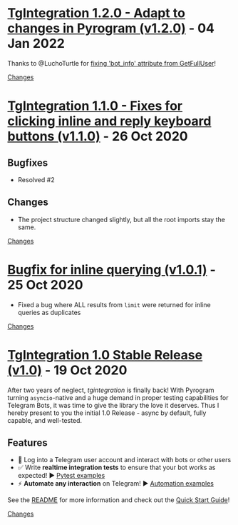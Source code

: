 <a name="v1.2.0"></a>
# [TgIntegration 1.2.0 - Adapt to changes in Pyrogram (v1.2.0)](https://github.com/JosXa/tgintegration/releases/tag/v1.2.0) - 04 Jan 2022

Thanks to @LuchoTurtle for [fixing 'bot_info' attribute from GetFullUser](https://github.com/JosXa/tgintegration/pull/34)!

[Changes][v1.2.0]


<a name="v1.1.0"></a>
# [TgIntegration 1.1.0 - Fixes for clicking inline and reply keyboard buttons (v1.1.0)](https://github.com/JosXa/tgintegration/releases/tag/v1.1.0) - 26 Oct 2020

## Bugfixes
- Resolved #2 

## Changes
- The project structure changed slightly, but all the root imports stay the same.

[Changes][v1.1.0]


<a name="v1.0.1"></a>
# [Bugfix for inline querying (v1.0.1)](https://github.com/JosXa/tgintegration/releases/tag/v1.0.1) - 25 Oct 2020

- Fixed a bug where ALL results from `limit` were returned for inline queries as duplicates

[Changes][v1.0.1]


<a name="v1.0"></a>
# [TgIntegration 1.0 Stable Release (v1.0)](https://github.com/JosXa/tgintegration/releases/tag/v1.0) - 19 Oct 2020

After two years of neglect, _tgintegration_ is finally back!
With Pyrogram turning `asyncio`-native and a huge demand in proper testing capabilities for Telegram Bots, it was time to give the library the love it deserves. Thus I hereby present to you the initial 1.0 Release - async by default, fully capable, and well-tested.

## Features

- 👤 Log into a Telegram user account and interact with bots or other users
- ✅ Write **realtime integration tests** to ensure that your bot works as expected! ▶️ [Pytest examples](https://github.com/JosXa/tgintegration/tree/master/examples/pytest)
- ⚡️ **Automate any interaction** on Telegram! ▶️ [Automation examples](https://github.com/JosXa/tgintegration/tree/master/examples/automation)


See the [README](https://github.com/JosXa/tgintegration/blob/master/README.md) for more information and check out the [Quick Start Guide](https://github.com/JosXa/tgintegration/blob/master/README.md#quick-start-guide)!

[Changes][v1.0]


[v1.2.0]: https://github.com/JosXa/tgintegration/compare/v1.1.0...v1.2.0
[v1.1.0]: https://github.com/JosXa/tgintegration/compare/v1.0.1...v1.1.0
[v1.0.1]: https://github.com/JosXa/tgintegration/compare/v1.0...v1.0.1
[v1.0]: https://github.com/JosXa/tgintegration/tree/v1.0

 <!-- Generated by https://github.com/rhysd/changelog-from-release -->
